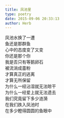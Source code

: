 ```yaml
---  
title: 凤池里  
type: poetry  
date: 2015-09-06 20:33:13  
author: Herb    
---    
```

凤池水换了一遭    
鱼还是那群鱼    
心中的态度变了又变    
你还是那个你    
我是否只有等鹅卵石    
被流淌成齑粉    
才算真正的逃离    
才算无所保留    
为什么一经沾湿就无法晾干    
为什么一经爱上就无法遗去    
我们究竟留下多少涟漪    
在我们跌入凤池时    
在多少瞪得圆圆的鱼眼中  
